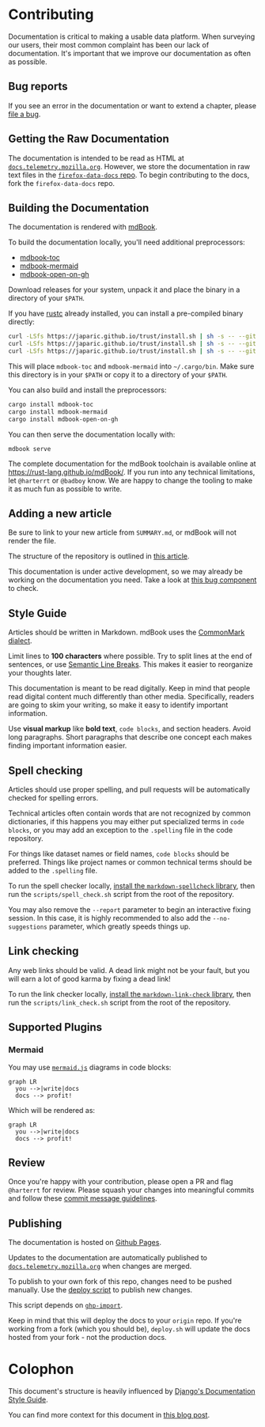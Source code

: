 # Contributing

Documentation is critical to making a usable data platform.
When surveying our users,
their most common complaint has been our lack of documentation.
It's important that we improve our documentation as often as possible.

## Bug reports

If you see an error in the documentation or want to extend a chapter, please
[file a bug](https://bugzilla.mozilla.org/enter_bug.cgi?assigned_to=nobody%40mozilla.org&bug_file_loc=http%3A%2F%2F&bug_ignored=0&bug_severity=normal&bug_status=NEW&cf_fx_iteration=---&cf_fx_points=---&component=Documentation%20and%20Knowledge%20Repo%20%28RTMO%29&contenttypemethod=autodetect&contenttypeselection=text%2Fplain&defined_groups=1&flag_type-4=X&flag_type-607=X&flag_type-800=X&flag_type-803=X&flag_type-916=X&form_name=enter_bug&maketemplate=Remember%20values%20as%20bookmarkable%20template&op_sys=Linux&priority=--&product=Data%20Platform%20and%20Tools&rep_platform=x86_64&target_milestone=---&version=unspecified).

## Getting the Raw Documentation

The documentation is intended to be read as HTML at
[`docs.telemetry.mozilla.org`][dtmo].
However, we store the documentation in raw text files in the
[`firefox-data-docs` repo](https://github.com/mozilla/firefox-data-docs).
To begin contributing to the docs, fork the `firefox-data-docs` repo.

## Building the Documentation

The documentation is rendered with [mdBook](https://github.com/rust-lang/mdBook).

To build the documentation locally, you'll need additional preprocessors:

* [mdbook-toc](https://github.com/badboy/mdbook-toc/releases)
* [mdbook-mermaid](https://github.com/badboy/mdbook-mermaid/releases)
* [mdbook-open-on-gh](https://github.com/badboy/mdbook-open-on-gh/releases)

Download releases for your system, unpack it and place the binary in a directory of your `$PATH`.

If you have [rustc](https://www.rust-lang.org/) already installed, you can install a pre-compiled binary directly:

```bash
curl -LSfs https://japaric.github.io/trust/install.sh | sh -s -- --git badboy/mdbook-toc
curl -LSfs https://japaric.github.io/trust/install.sh | sh -s -- --git badboy/mdbook-mermaid
curl -LSfs https://japaric.github.io/trust/install.sh | sh -s -- --git badboy/mdbook-open-on-gh
```

This will place `mdbook-toc` and `mdbook-mermaid` into `~/.cargo/bin`.
Make sure this directory is in your `$PATH` or copy it to a directory of your `$PATH`.

You can also build and install the preprocessors:

```bash
cargo install mdbook-toc
cargo install mdbook-mermaid
cargo install mdbook-open-on-gh
```

You can then serve the documentation locally with:

```
mdbook serve
```

The complete documentation for the mdBook toolchain is available online at <https://rust-lang.github.io/mdBook/>.
If you run into any technical limitations, let `@harterrt` or `@badboy` know.
We are happy to change the tooling to make it as much fun as possible to write.

## Adding a new article

Be sure to link to your new article from `SUMMARY.md`, or mdBook will not render the file.

The structure of the repository is outlined in [this article](./structure.md).

This documentation is under active development,
so we may already be working on the documentation you need.
Take a look at
[this bug component](https://bugzilla.mozilla.org/buglist.cgi?product=Data%20Platform%20and%20Tools&component=Documentation%20and%20Knowledge%20Repo%20%28RTMO%29&resolution=---)
to check.

## Style Guide

Articles should be written in Markdown.
mdBook uses the [CommonMark dialect][commonmark].

Limit lines to **100 characters** where possible.
Try to split lines at the end of sentences,
or use [Semantic Line Breaks](http://rhodesmill.org/brandon/2012/one-sentence-per-line/).
This makes it easier to reorganize your thoughts later.

This documentation is meant to be read digitally.
Keep in mind that people read digital content much differently than other media.
Specifically, readers are going to skim your writing,
so make it easy to identify important information.

Use **visual markup** like **bold text**, `code blocks`, and section headers.
Avoid long paragraphs.
Short paragraphs that describe one concept each makes finding important information easier.

## Spell checking

Articles should use proper spelling, and pull requests will be automatically checked for spelling
errors.

Technical articles often contain words that are not recognized by common dictionaries, if this
happens you may either put specialized terms in `code blocks`, or you may add an exception to
the `.spelling` file in the code repository.

For things like dataset names or field names, `code blocks` should be preferred. Things like
project names or common technical terms should be added to the `.spelling` file.

To run the spell checker locally,
[install the `markdown-spellcheck` library](https://www.npmjs.com/package/markdown-spellcheck),
then run the `scripts/spell_check.sh` script from the root of the repository.

You may also remove the `--report` parameter to begin an interactive fixing session. In this
case, it is highly recommended to also add the `--no-suggestions` parameter, which greatly
speeds things up.

## Link checking

Any web links should be valid. A dead link might not be your fault, but you will earn a lot
of good karma by fixing a dead link!

To run the link checker locally, [install the `markdown-link-check` library](https://github.com/tcort/markdown-link-check#installation), then run the `scripts/link_check.sh` script from the root of the repository.

## Supported Plugins

### Mermaid

You may use [`mermaid.js`](https://mermaidjs.github.io/) diagrams in code blocks:
```
graph LR
  you -->|write|docs
  docs --> profit!
```

Which will be rendered as:

```mermaid
graph LR
  you -->|write|docs
  docs --> profit!
```


## Review

Once you're happy with your contribution, please open a PR and flag `@harterrt` for review.
Please squash your changes  into meaningful commits  and follow these
[commit message guidelines](https://chris.beams.io/posts/git-commit/).

## Publishing

The documentation is hosted on [Github Pages](https://pages.github.com/).

Updates to the documentation are automatically published to
[`docs.telemetry.mozilla.org`][dtmo] when changes are merged.

To publish to your own fork of this repo, changes need to be pushed manually.
Use the [deploy script](https://github.com/mozilla/firefox-data-docs/blob/master/scripts/deploy.sh)
to publish new changes.

This script depends on
[`ghp-import`](https://github.com/davisp/ghp-import).

Keep in mind that this will deploy the docs to your `origin` repo.
If you're working from a fork (which you should be),
`deploy.sh` will update the docs hosted from your fork - not the production docs.

# Colophon

This document's structure is heavily influenced by
[Django's Documentation Style Guide](https://docs.djangoproject.com/en/1.11/internals/contributing/writing-documentation/).

You can find more context for this document in
[this blog post](http://blog.harterrt.com/lit-review.html).

[commonmark]: https://commonmark.org/help/
[dtmo]: https://docs.telemetry.mozilla.org
